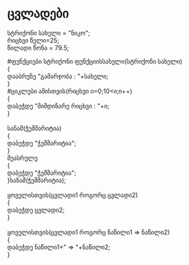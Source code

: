 # ცვლადები
სტრიქონი სახელი = "ნიკო";<br />
რიცხვი წელი=25;<br />
წილადი წონა = 79.5;<br />

#ფუნქციები
სტრიქონი ფუნქციისსახელი(სტრიქონი სახელი)<br />
{<br />
	დააბრუნე "გამარჯობა : "+სახელი; <br />
}<br />
#ციკლები 
ამისთვის(რიცხვი ი=0;10<ი;ი++)<br />
{<br />
	დაბეჭდე "მიმდინარე რიცხვი : "+ი;<br />
}<br />
<br />
სანამ(ჭეშმარიტია)<br />
{<br />
	დაბეჭდე "ჭეშმარიტია";<br />
}<br />
შეასრულე<br />
{<br />
	დაბეჭდე "ჭეშმარიტია";<br />
}სანამ(ჭეშმარიტია);<br />
<br />
ყოველისთვის(ცვლადი1 როგორც ცვლადი2)<br />
{<br />
	დაბეჭდე ცვლადი2;<br />
}<br />
<br />
ყოველისთვის(ცვლადი1 როგორც ნაწილი1 => ნაწილი2)<br />
{<br />
	დაბეჭდე ნაწილი1+" => "+ნაწილი2;<br />
}<br />